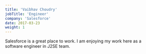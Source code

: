 ```yaml
---
title: 'Vaibhav Choudry'
jobTitle: 'Engineer'
company: 'Salesforce'
date: 2017-03-23
weight: 1
---
```


Salesforce is a great place to work. I am enjoying my work here as a software engineer in J2SE team.
